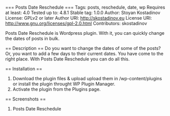 === Posts Date Reschedule ===
Tags: posts, reschedule, date, wp
Requires at least: 4.0
Tested up to: 4.8.1
Stable tag: 1.0.0
Author: Stoyan Kostadinov
License: GPLv2 or later
Author URI: http://skostadinov.eu
License URI: http://www.gnu.org/licenses/gpl-2.0.html
Contributors: skostadinov

Posts Date Reschedule is Wordpress plugin. With it, you can quickly change the dates of posts in bulk.

== Description ==
Do you want to change the dates of some of the posts? Or, you want to add a few days to their current dates. You have come to the right place. With Posts Date Reschedule you can do all this.

== Installation ==
1. Download the plugin files & upload upload them in /wp-content/plugins or install the plugin throught WP Plugin Manager.
2. Activate the plugin from the Plugins page.

== Screenshots ==
1. Posts Date Reschedule